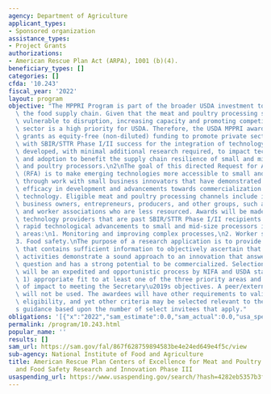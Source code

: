 ```yaml
---
agency: Department of Agriculture
applicant_types:
- Sponsored organization
assistance_types:
- Project Grants
authorizations:
- American Rescue Plan Act (ARPA), 1001 (b)(4).
beneficiary_types: []
categories: []
cfda: '10.243'
fiscal_year: '2022'
layout: program
objective: "The MPPRI Program is part of the broader USDA investment to transform\
  \ the food supply chain. Given that the meat and poultry processing sector is particularly\
  \ vulnerable to disruption, increasing capacity and promoting competition in this\
  \ sector is a high priority for USDA. Therefore, the USDA MPPRI awards will provide\
  \ grants as equity-free (non-diluted) funding to promote private sector companies\
  \ with SBIR/STTR Phase I/II success for the integration of technology that has been\
  \ developed, with minimal additional research required, to impact technology advancements\
  \ and adoption to benefit the supply chain resilience of small and mid-size meat\
  \ and poultry processors.\n2\nThe goal of this directed Request for Applications\
  \ (RFA) is to make emerging technologies more accessible to small and mid-size processors\
  \ through work with small business innovators that have demonstrated significant\
  \ efficacy in development and advancements towards commercialization of relevant\
  \ technology. Eligible meat and poultry processing channels include independent\
  \ business owners, entrepreneurs, producers, and other groups, such as cooperatives\
  \ and worker associations who are less resourced. Awards will be made to select\
  \ technology providers that are past SBIR/STTR Phase I/II recipients that can provide\
  \ rapid technological advancements to small and mid-size processors in three priority\
  \ areas:\n1. Monitoring and improving complex processes,\n2. Worker safety, and\n\
  3. Food safety.\nThe purpose of a research application is to provide a written statement\
  \ that contains sufficient information to objectively ascertain that the proposed\
  \ activities demonstrate a sound approach to an innovation that answers both a scientific\
  \ question and has a strong potential to be commercialized. Selection of awardees\
  \ will be an expedited and opportunistic process by NIFA and USDA staff based upon\
  \ 1) appropriate fit to at least one of the three priority areas and 2) likelihood\
  \ of impact to meeting the Secretary\u2019s objectives. A peer/external review panel\
  \ will not be used. The awardees will have other requirements to validate their\
  \ eligibility, and yet other criteria may be selected relevant to the Secretary\u2019\
  s guidance based upon the number of select invitees that apply."
obligations: '[{"x":"2022","sam_estimate":0.0,"sam_actual":0.0,"usa_spending_actual":0.0},{"x":"2023","sam_estimate":15000000.0,"sam_actual":0.0,"usa_spending_actual":10874509.0},{"x":"2024","sam_estimate":0.0,"sam_actual":0.0,"usa_spending_actual":0.0}]'
permalink: /program/10.243.html
popular_name: ''
results: []
sam_url: https://sam.gov/fal/867f628759894583be4e24ed649e4f5c/view
sub-agency: National Institute of Food and Agriculture
title: American Rescue Plan Centers of Excellence for Meat and Poultry Processing
  and Food Safety Research and Innovation Phase III
usaspending_url: https://www.usaspending.gov/search/?hash=4282eb5357b3f8529a3febaa1564d290
---
```


